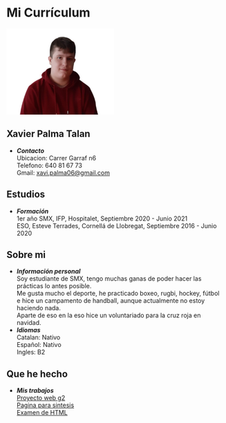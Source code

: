 # Mi Currículum
<img src="fotoxavi.png" with="100" height="200">

## Xavier Palma Talan
- ___Contacto___ <br>
Ubicacion: Carrer Garraf n6 <br>
Telefono: 640 81 67 73 <br>
Gmail: xavi.palma06@gmail.com

## Estudios
- ___Formación___ <br>
1er año SMX, IFP, Hospitalet, Septiembre 2020 - Junio 2021 <br>
ESO, Esteve Terrades, Cornellá de Llobregat, Septiembre 2016 - Junio 2020 <br>

## Sobre mi
- ___Información personal___ <br>
Soy estudiante de SMX, tengo muchas ganas de poder hacer las prácticas lo antes posible. <br>
Me gusta mucho el deporte, he practicado boxeo, rugbi, hockey, fútbol e hice un campamento de handball, aunque actualmente no estoy haciendo nada. <br>
Aparte de eso en la eso hice un voluntariado para la cruz roja en navidad. <br>
- ___Idiomas___<br>
Catalan: Nativo<br>
Español: Nativo<br>
Ingles: B2<br>
## Que he hecho
- ___Mis trabajos___ <br>
<a href="Web_G2">Proyecto web g2</a><br>
<a href="Pagina_Sintesis">Pagina para sintesis</a><br>
<a href="Examen_HTML">Examen de HTML</a><br>
